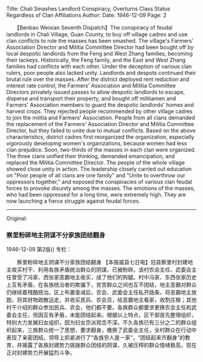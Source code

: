 Title: Chali Smashes Landlord Conspiracy, Overturns Class Status Regardless of Clan Affiliations
Author:
Date: 1946-12-09
Page: 2

　　【Benbao Weixian Seventh Dispatch】The conspiracy of feudal landlords in Chali Village, Guan County, to buy off village cadres and use clan conflicts to rule the masses has been smashed. The village's Farmers' Association Director and Militia Committee Director had been bought off by local despotic landlords from the Feng and West Zhang families, becoming their lackeys. Historically, the Feng family, and the East and West Zhang families had conflicts with each other. Under the deception of various clan rulers, poor people also lacked unity. Landlords and despots continued their brutal rule over the masses. After the district deployed rent reduction and interest rate control, the Farmers' Association and Militia Committee Directors privately issued passes to allow despotic landlords to escape, disperse and transport their property, and bought off militiamen and Farmers' Association members to guard the despotic landlords' homes and harvest crops. They rejected people recommended by other village cadres to join the militia and Farmers' Association. People from all clans demanded the replacement of the Farmers' Association Director and Militia Committee Director, but they failed to unite due to mutual conflicts. Based on the above characteristics, district cadres first reorganized the organization, especially vigorously developing women's organizations, because women had less clan prejudice. Soon, two-thirds of the masses in each clan were organized. The three clans unified their thinking, demanded emancipation, and replaced the Militia Committee Director. The people of the whole village showed close unity in action. The leadership closely carried out education on "Poor people of all clans are one family" and "Unite to overthrow our oppressors together," and exposed the conspiracies of various clan feudal forces to provoke disunity among the masses. The emotions of the masses, who had been oppressed for a long time, were extremely high. They are now launching a fierce struggle against feudal forces.



<hr /> 

Original: 


### 察里粉碎地主阴谋不分家族团结翻身

1946-12-09
第2版()
专栏：

　　察里粉碎地主阴谋不分家族团结翻身
    【本报威县七日电】冠县察里村封建地主收买村干、利用各族矛盾统治群众的阴谋，已被粉碎。该村农会主任、武委会主任曾受了冯家、西张家恶霸地主收买，成了他们的狗腿。村中冯家、东西张家历史上互有矛盾，在各族统治者的欺骗下，贫苦群众之间也互不团结，地主恶霸对群众仍继续着残酷统治。区上布置查减后，农会、武委会主任私开路条，将恶霸地主放跑，将其财物疏散运走，并收买民兵、农会员，给恶霸地主看家，收割庄稼；其他村干介绍的群众参加民兵、农会，他们都不要。各族群众都要求更换农会主任和武委会主任，但因互有矛盾，未能团结起来。根据以上特点，区干部首先整理组织，特别大力发展妇女组织，因为妇女宗派观念不深。不久各族已有三分之二的群众组织起来，三族群众统一了思想，要求翻身，撤换了武委会主任，全村群众在行动中表现了亲密团结。领导上抓紧进行了“各族穷人是一家”，“团结起来齐翻身”的教育，并揭露了各族封建势力挑拨群众团结的阴谋，久被压榨的群众情绪极高，现在正对封建势力开展猛烈斗争。
